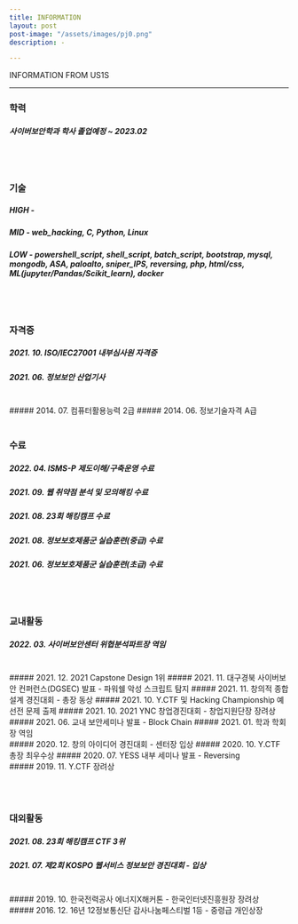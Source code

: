 ```yaml
---
title: INFORMATION
layout: post
post-image: "/assets/images/pj0.png"
description: -

---
```


INFORMATION FROM US1S


---

### 학력
##### 사이버보안학과 학사 졸업예정 ~ 2023.02
<br><br>
### 기술
##### HIGH -
##### MID - web_hacking, C, Python, Linux
##### LOW - powershell_script, shell_script, batch_script, bootstrap, mysql, mongodb, ASA, paloalto, sniper_IPS, reversing, php, html/css, ML(jupyter/Pandas/Scikit_learn), docker

<br><br>

### 자격증
##### 2021. 10. ISO/IEC27001 내부심사원 자격증
##### 2021. 06. 정보보안 산업기사
<br>
##### 2014. 07. 컴퓨터활용능력 2급
##### 2014. 06. 정보기술자격 A급
<br><br>  

### 수료
##### 2022. 04. ISMS-P 제도이해/구축운영 수료
##### 2021. 09. 웹 취약점 분석 및 모의해킹 수료 
##### 2021. 08. 23회 해킹캠프 수료
##### 2021. 08. 정보보호제품군 실습훈련(중급) 수료
##### 2021. 06. 정보보호제품군 실습훈련(초급) 수료
<br><br>  

### 교내활동
##### 2022. 03. 사이버보안센터 위협분석파트장 역임
<br>
##### 2021. 12. 2021 Capstone Design 1위
##### 2021. 11. 대구경북 사이버보안 컨퍼런스(DGSEC) 발표 - 파워쉘 악성 스크립트 탐지
##### 2021. 11. 창의적 종합설계 경진대회 - 총장 동상
##### 2021. 10. Y.CTF 및 Hacking Championship 예선전 문제 출제
##### 2021. 10. 2021 YNC 창업경진대회 - 창업지원단장 장려상
##### 2021. 06. 교내 보안세미나 발표 - Block Chain
##### 2021. 01. 학과 학회장 역임
<br>
##### 2020. 12. 창의 아이디어 경진대회 - 센터장 입상
##### 2020. 10. Y.CTF 총장 최우수상
##### 2020. 07. YESS 내부 세미나 발표 - Reversing
<br>
##### 2019. 11. Y.CTF 장려상 

<br><br>  
### 대외활동
##### 2021. 08. 23회 해킹캠프 CTF 3위
##### 2021. 07. 제2회 KOSPO 웹서비스 정보보안 경진대회 - 입상
<br>
##### 2019. 10. 한국전력공사 에너지X해커톤 - 한국인터넷진흥원장 장려상
<br>
##### 2016. 12. 16년 12정보통신단 감사나눔페스티벌 1등 - 중령급 개인상장


